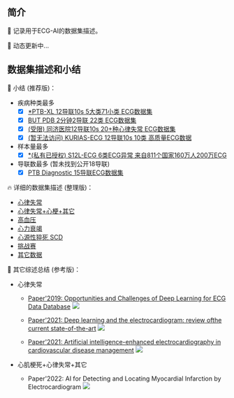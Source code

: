 ##  简介

 🚀 记录用于ECG-AI的数据集描述。
 
 📢 动态更新中...

##  数据集描述和小结
📘 小结 (推荐版)：
- 疾病种类最多
	- [x] [*PTB-XL 12导联10s 5大类71小类 ECG数据集](https://github.com/yanfang-research/ECG-AI/blob/main/aux/Arrhythmia_MI_other/ptbxl.txt)
	- [x] [BUT PDB 2分钟2导联 22类 ECG数据集](https://github.com/yanfang-research/ECG-AI/blob/main/aux/Arrhythmia/BUT-PTB.txt)
	- [x] [(受限) 同济医院12导联10s 20+种心律失常 ECG数据集](https://www.thelancet.com/journals/landig/article/PIIS2589-7500(20)30107-2/fulltext)
	- [x] [(暂无法访问) KURIAS-ECG 12导联10s 10类 高质量ECG数据](https://www.physionet.org/content/kurias-ecg/1.0/)
- 样本量最多
	- [x] [*(私有已授权) S12L-ECG 6类ECG异常 来自811个国家160万人200万ECG](https://www.nature.com/articles/s41467-020-15432-4)
- 导联数最多 (暂未找到公开18导联)
	- [x] [PTB Diagnostic 15导联ECG数据集](https://www.physionet.org/content/ptbdb/1.0.0/)

🔥 详细的数据集描述 (整理版)：
- [心律失常](https://github.com/yanfang-research/ECG-AI/tree/main/aux/Arrhythmia)
- [心律失常+心梗+其它](https://github.com/yanfang-research/ECG-AI/tree/main/aux/Arrhythmia_MI_other)
- [高血压](https://github.com/yanfang-research/ECG-AI/tree/main/aux/Hypertension)
- [心力衰竭](https://github.com/yanfang-research/ECG-AI/tree/main/aux/Heart_failure)
- [心源性猝死 SCD](https://github.com/yanfang-research/ECG-AI/tree/main/aux/Sudden_Cardiac_Death)
- [挑战赛](https://github.com/yanfang-research/ECG-AI/tree/main/aux/Challenge)
- [其它数据](https://github.com/yanfang-research/ECG-AI/tree/main/aux/Other)

🏃 其它综述总结 (参考版)：
- 心律失常
	-  [Paper'2019: Opportunities and Challenges of Deep Learning for ECG Data Database](https://arxiv.org/pdf/2001.01550.pdf)
![](https://github.com/yanfang-research/ECG-AI/blob/main/aux/Arrhythmia/PNG/Databases_summary_paper_1.jpg)

	- [Paper'2021: Deep learning and the electrocardiogram: review ofthe current state-of-the-art](https://academic.oup.com/europace/article/23/8/1179/6132071)
![](https://github.com/yanfang-research/ECG-AI/blob/main/aux/Arrhythmia/PNG/Databases_summary_paper_2.jpg)

	- [Paper'2021: Artificial intelligence-enhanced
electrocardiography in cardiovascular
disease management](https://www.nature.com/articles/s41569-020-00503-2.pdf)
![](https://github.com/yanfang-research/ECG-AI/blob/main/aux/Arrhythmia/PNG/Databases_summary_paper_3.jpg)

- 心肌梗死+心律失常+其它
	- Paper'2022: AI for Detecting and Locating Myocardial Infarction by Electrocardiogram
![](https://github.com/yanfang-research/ECG-AI/blob/main/aux/Arrhythmia/PNG/Databases_summary_paper_4.jpg)
